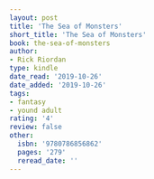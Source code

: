 ```yaml
---
layout: post
title: 'The Sea of Monsters'
short_title: 'The Sea of Monsters'
book: the-sea-of-monsters
author:
- Rick Riordan
type: kindle
date_read: '2019-10-26'
date_added: '2019-10-26'
tags:
- fantasy
- yound adult
rating: '4'
review: false
other:
  isbn: '9780786856862'
  pages: '279'
  reread_date: ''
---
```

